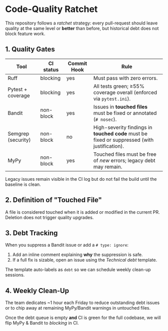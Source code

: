 # Code-Quality Ratchet

This repository follows a *ratchet* strategy: every pull-request should leave
quality at the same level or **better** than before, but historical debt does
not block feature work.

## 1. Quality Gates

| Tool              | CI status | Commit Hook | Rule                                                                      |
|-------------------|-----------|-------------|---------------------------------------------------------------------------|
| Ruff              | blocking  | yes         | Must pass with zero errors.                                               |
| Pytest + coverage | blocking  | yes         | All tests green; ≥55% coverage overall (enforced via `pytest.ini`).       |
| Bandit            | non-block | yes         | Issues in **touched files** must be fixed or annotated (`# nosec`).       |
| Semgrep (security) | non-block | no         | High-severity findings in **touched code** must be fixed or suppressed (with justification). |
| MyPy              | non-block | yes         | Touched files must be free of *new* errors; legacy debt may remain.       |

Legacy issues remain visible in the CI log but do not fail the build until the
baseline is clean.

## 2. Definition of "Touched File"

A file is considered touched when it is added or modified in the current PR.
Deletion does not trigger quality upgrades.

## 3. Debt Tracking

When you suppress a Bandit issue or add a `# type: ignore`:

1. Add an inline comment explaining **why** the suppression is safe.
2. If a full fix is sizable, open an issue using the *Technical debt* template.

The template auto-labels as `debt` so we can schedule weekly clean-up sessions.

## 4. Weekly Clean-Up

The team dedicates ~1 hour each Friday to reduce outstanding debt issues or to
chip away at remaining MyPy/Bandit warnings in untouched files.

Once the debt queue is empty **and** CI is green for the full codebase, we will
flip MyPy & Bandit to *blocking* in CI. 